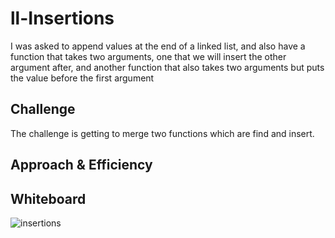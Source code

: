 # ll-Insertions

I was asked to append values at the end of a linked list, and also have a function that takes two arguments, one that we will insert the other argument after, and another function that also takes two arguments but puts the value before the first argument

## Challenge

The challenge is getting to merge two functions which are find and insert.

## Approach & Efficiency

<!-- for the insertion I used O(1) method which inserts at the beginning of the list
and for the includes method, i used Traversal

O(n) -->

## Whiteboard

![insertions](http://replit.com/)
